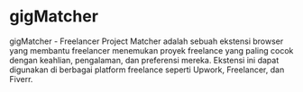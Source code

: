 # gigMatcher
gigMatcher - Freelancer Project Matcher adalah sebuah ekstensi browser yang membantu freelancer menemukan proyek freelance yang paling cocok dengan keahlian, pengalaman, dan preferensi mereka. Ekstensi ini dapat digunakan di berbagai platform freelance seperti Upwork, Freelancer, dan Fiverr.
